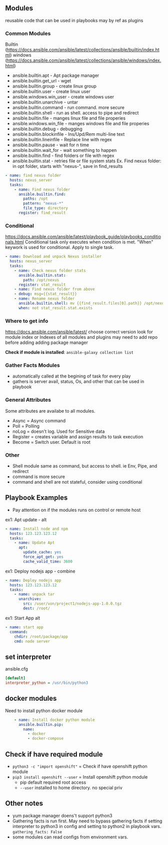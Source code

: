 ## Modules
reusable code that can be used in playbooks
may by ref as plugins

### Common Modules
Builtin (https://docs.ansible.com/ansible/latest/collections/ansible/builtin/index.html)
windows (https://docs.ansible.com/ansible/latest/collections/ansible/windows/index.html)
- ansible.builtin.apt - Apt package manager
- ansible.builtin.get_url - wget
- ansible.builtin.group - create linux group
- ansible.builtin.user - create linux user
- ansible.windows.win_user - create windows user
- ansible.builtin.unarchive - untar
- ansible.builtin.command - run command. more secure
- ansible.builtin.shell - run as shell. access to pipe and redirect
- ansible.builtin.file - manges linux file and file properies
- ansible.windows.win_file - manges windows file and file properies
- ansible.builtin.debug - debugging
- ansible.builtin.blockinfile - Ins/Upd/Rem multi-line text
- ansible.builtin.lineinfile - Replace line with regex
- ansible.builtin.pause - wait for n time
- ansible.builtin.wait_for - wait something to happen
- ansible.builtin.find - find folders or file with regex
- ansible.builtin.stat - retries file or file system stats
Ex. Find nexus folder: in opt folder, starts with "nexus-", save in find_results
```yaml
- name: find nexus folder
  hosts: nexus_server
  tasks: 
    - name: Find nexus folder
      ansible.builtin.find: 
        paths: /opt
        pattern: "nexus-*"
        file_type: directory
      register: find_result
```
### Conditional
https://docs.ansible.com/ansible/latest/playbook_guide/playbooks_conditionals.html
Conditional task only executes when condition is met.
"When" keywork is used for conditional. Apply to single task.
```yaml
- name: Download and unpack Nexus installer
  hosts: nexus_server
  tasks: 
    - name: Check nexus folder stats
      ansible.builtin.stat:
        path: /opt/nexus
      register: stat_result
    - name: Find nexus folder from above
    - debug: msg={{stat_result}}
    - name: Rename nexus folder
      ansible.builtin.shell: mv {{find_result.files[0].path}} /opt/nexus
      when: not stat_result.stat.exists        
```

### Where to get info
https://docs.ansible.com/ansible/latest/
choose correct version
look for module index or Indexes of all modules and plugins
may need to add repo before adding adding package manager

**Check if module is installed**: `ansible-galaxy collection list`

### Gather Facts Modules
- automatically called at the begining of task for every play
- gathers is server avail, status, Os, and other that can be used in playbook

### General Attributes
Some attributes are availabe to all modules.
- Async = Async command
- Poll = Polling
- noLog = doesn't log. Used for Sensitive data
- Register = creates variable and assign results to task execution
- Become = Switch user. Default is root

### Other
- Shell module same as command, but access to shell. ie Env, Pipe, and redirect
- command is more secure
- command and shell are not stateful, consider using conditional

## Playbook Examples
- Pay attention on if the modules runs on control or remote host

ex1: Apt update - alt
```yaml
- name: Install node and npm
  hosts: 123.123.123.12
  tasks:
    - name: Update Apt
      apt: 
        update_cache: yes
        force_apt_get: yes
        cache_valid_time: 3600
```

ex1: Deploy nodejs app - combine
```yaml
- name: Deploy nodejs app
  hosts: 123.123.123.12
  tasks:    
    - name: unpack tar
      unarchive:
        src: /user/von/project1/nodejs-app-1.0.0.tgz
        dest: /root/
```

ex1: Start App alt
```yaml
- name: start app
  command: 
    chdir: /root/package/app
    cmd: node server
```

## set interpreter
ansible.cfg
```ini
[default]
interpreter_python = /usr/bin/python3
```

## docker modules
Need to install python docker module
```yaml
    - name: Install docker python module
      ansible.builtin.pip:
        name: 
          - docker
          - docker-compose
```

## Check if have required module 
- `python3 -c "import openshift"` = Check if have openshift python module
- `pip3 install openshift --user` = Install openshift python module
  - pip default required root access
  - `--user` installed to home directory. no special priv

## Other notes
- yum package manager doens't support python3
- Gathering facts is run first. May need to bypass gathering facts if setting interpreter to python3 in config and setting to python2 in playbook vars. `gathering_facts: False`
- some modules can read configs from environment vars.
